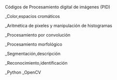 Códigos de Procesamiento digital de imágenes (PID)

_Color,espacios cromáticos

_Aritmética de pixeles y manipulación de histogramas

_Procesamiento por convolución

_Procesamiento morfológico

_Segmentación,descripción

_Reconocimiento,identificación


_Python 
_OpenCV

